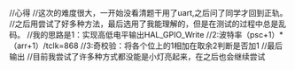 //心得
//这次的难度很大，一开始没看清题干用了uart,之后问了同学才回到正轨。
//之后用尝试了好多种方法，最后选用了我能理解的，但是在测试的过程中总是乱码。
//我的思路是1：实现高低电平输出HAL_GPIO_Write
//2:波特率（psc+1）*（arr+1）/tclk=868
//3:奇校验：将各个位上的1相加在取余2判断是否加1
//最后输出
//目前我尝试了许多种方式都没能是小灯亮起来，在之后也会继续尝试
